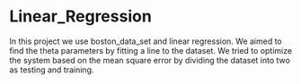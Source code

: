 # Linear_Regression
In this project we use boston_data_set and linear regression.
We aimed to find the theta parameters by fitting a line to the dataset.
We tried to optimize the system based on the mean square error by dividing the dataset into two as testing and training.
